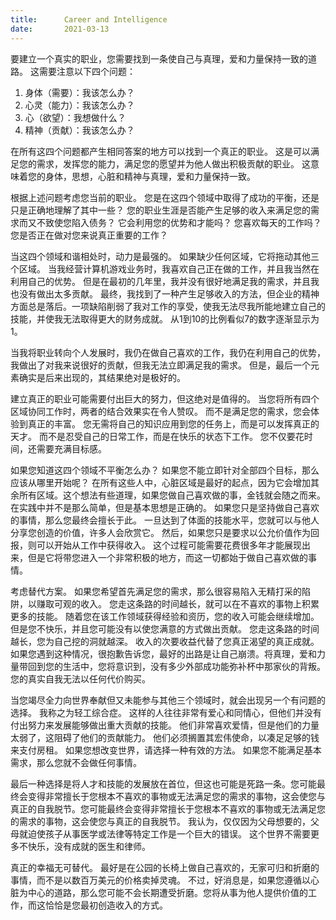 ```yaml
---
title:      Career and Intelligence
date:       2021-03-13
---
```


要建立一个真实的职业，您需要找到一条使自己与真理，爱和力量保持一致的道路。 这需要注意以下四个问题：

1. 身体（需要）：我该怎么办？
2. 心灵（能力）：我该怎么办？
3. 心（欲望）：我想做什么？
4. 精神（贡献）：我该怎么办？

在所有这四个问题都产生相同答案的地方可以找到一个真正的职业。 这是可以满足您的需求，发挥您的能力，满足您的愿望并为他人做出积极贡献的职业。 这意味着您的身体，思想，心脏和精神与真理，爱和力量保持一致。

根据上述问题考虑您当前的职业。 您是在这四个领域中取得了成功的平衡，还是只是正确地理解了其中一些？ 您的职业生涯是否能产生足够的收入来满足您的需求而又不致使您陷入债务？ 它会利用您的优势和才能吗？ 您喜欢每天的工作吗？ 您是否正在做对您来说真正重要的工作？

当这四个领域和谐相处时，动力是最强的。 如果缺少任何区域，它将拖动其他三个区域。 当我经营计算机游戏业务时，我喜欢自己正在做的工作，并且我当然在利用自己的优势。 但是在最初的几年里，我并没有很好地满足我的需求，并且我也没有做出太多贡献。 最终，我找到了一种产生足够收入的方法，但企业的精神方面总是落后。一项缺陷削弱了我对工作的享受，使我无法尽我所能地建立自己的技能，并使我无法取得更大的财务成就。 从1到10的比例看似7的数字逐渐显示为1。

当我将职业转向个人发展时，我仍在做自己喜欢的工作，我仍在利用自己的优势，我做出了对我来说很好的贡献，但我无法立即满足我的需求。 但是，最后一个元素确实是后来出现的，其结果绝对是极好的。

建立真正的职业可能需要付出巨大的努力，但这绝对是值得的。 当您将所有四个区域协同工作时，两者的结合效果实在令人赞叹。 而不是满足您的需求，您会体验到真正的丰富。 您无需将自己的知识应用到您的任务上，而是可以发挥真正的天才。 而不是忍受自己的日常工作，而是在快乐的状态下工作。 您不仅要花时间，还需要充满目标感。

如果您知道这四个领域不平衡怎么办？ 如果您不能立即针对全部四个目标，那么应该从哪里开始呢？ 在所有这些人中，心脏区域是最好的起点，因为它会增加其余所有区域。这个想法有些道理，如果您做自己喜欢做的事，金钱就会随之而来。 在实践中并不是那么简单，但是基本思想是正确的。 如果您只是坚持做自己喜欢的事情，那么您最终会擅长于此。 一旦达到了体面的技能水平，您就可以与他人分享您创造的价值，许多人会欣赏它。 然后，如果您只是要求以公允价值作为回报，则可以开始从工作中获得收入。 这个过程可能需要花费很多年才能展现出来，但是它将带您进入一个非常积极的地方，而这一切都始于做自己喜欢做的事情。

考虑替代方案。 如果您希望首先满足您的需求，那么很容易陷入无精打采的陷阱，以赚取可观的收入。 您走这条路的时间越长，就可以在不喜欢的事物上积累更多的技能。 随着您在该工作领域获得经验和资历，您的收入可能会继续增加。 但是您不快乐，并且您可能没有以使您满意的方式做出贡献。 您走这条路的时间越长，您为自己挖的洞就越深。 收入的次要收益代替了您真正渴望的真正成就。 如果您遇到这种情况，很抱歉告诉您，最好的出路是让自己崩溃。将真理，爱和力量带回到您的生活中，您将意识到，没有多少外部成功能弥补杯中那家伙的背叛。 您的真实自我无法以任何代价购买。

当您竭尽全力向世界奉献但又未能参与其他三个领域时，就会出现另一个有问题的选择。 我称之为轻工综合症。 这样的人往往非常有爱心和同情心，但他们并没有付出努力来发展能够做出重大贡献的技能。 他们非常喜欢爱情，但是他们的力量太弱了，这阻碍了他们的贡献能力。 他们必须搁置其宏伟使命，以凑足足够的钱来支付房租。 如果您想改变世界，请选择一种有效的方法。 如果您不能满足基本需求，那么您就不会做任何事情。

最后一种选择是将人才和技能的发展放在首位，但这也可能是死路一条。您可能最终会变得非常擅长于您根本不喜欢的事物或无法满足您的需求的事物，这会使您与真正的自我脱节。您可能最终会变得非常擅长于您根本不喜欢的事物或无法满足您的需求的事物，这会使您与真正的自我脱节。 我认为，仅仅因为父母想要的，父母就迫使孩子从事医学或法律等特定工作是一个巨大的错误。 这个世界不需要更多不快乐，没有成就的医生和律师。

真正的幸福无可替代。 最好是在公园的长椅上做自己喜欢的，无家可归和折磨的事情，而不是以数百万美元的价格卖掉灵魂。 不过，好消息是，如果您遵循以心脏为中心的道路，那么您可能不会长期遭受折磨。您将从事为他人提供价值的工作，而这恰恰是您最初创造收入的方式。